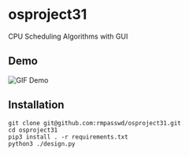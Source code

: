 # osproject31
CPU Scheduling Algorithms with GUI

## Demo
![GIF Demo]( https://github.com/rmpasswd/rmpasswd/blob/main/osproject31.demo.gif)

## Installation

```
git clone git@github.com:rmpasswd/osproject31.git
cd osproject31
pip3 install . -r requirements.txt
python3 ./design.py
```
